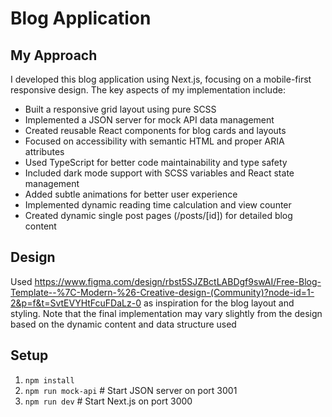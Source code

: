 # Blog Application

## My Approach

I developed this blog application using Next.js, focusing on a mobile-first responsive design. The key aspects of my implementation include:

- Built a responsive grid layout using pure SCSS
- Implemented a JSON server for mock API data management
- Created reusable React components for blog cards and layouts
- Focused on accessibility with semantic HTML and proper ARIA attributes
- Used TypeScript for better code maintainability and type safety
- Included dark mode support with SCSS variables and React state management
- Added subtle animations for better user experience
- Implemented dynamic reading time calculation and view counter
- Created dynamic single post pages (/posts/[id]) for detailed blog content

## Design
Used https://www.figma.com/design/rbst5SJZBctLABDgf9swAI/Free-Blog-Template--%7C-Modern-%26-Creative-design-(Community)?node-id=1-2&p=f&t=SvtEVYHtFcuFDaLz-0 as inspiration for the blog layout and styling. Note that the final implementation may vary slightly from the design based on the dynamic content and data structure used

## Setup
1. `npm install`
2. `npm run mock-api`   # Start JSON server on port 3001
3. `npm run dev`        # Start Next.js on port 3000
